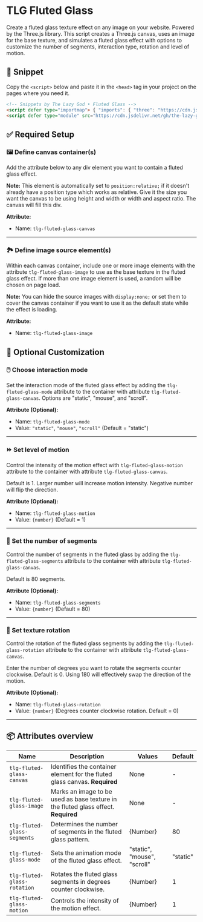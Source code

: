 # TLG Fluted Glass
Create a fluted glass texture effect on any image on your website. Powered by the Three.js library. This script creates a Three.js canvas, uses an image for the base texture, and simulates a fluted glass effect with options to customize the number of segments, interaction type, rotation and level of motion.
<!-- 
Click below to see the setup guide video:
[<img src="https://img.youtube.com/vi/youtubeID/maxresdefault.jpg" width="100%">](https://youtu.be/youtubeID)
-->

## 🔗 Snippet

Copy the `<script>` below and paste it in the `<head>` tag in your project on the pages where you need it.

```html
<!-- Snippets by The Lazy God • Fluted Glass -->
<script defer type="importmap"> { "imports": { "three": "https://cdn.jsdelivr.net/npm/three@0.165.0/build/three.module.min.js"} } </script>
<script defer type="module" src="https://cdn.jsdelivr.net/gh/the-lazy-god/tlg-fluted-glass@v1.0.0/tlg-fluted-glass.min.js"></script>
``` 

## ✅ Required Setup

### 🖼️ Define canvas container(s)

Add the attribute below to any div element you want to contain a fluted glass effect.

**Note:** This element is automatically set to `position:relative;` if it doesn't already have a position type which works as relative. Give it the size you want the canvas to be using height and width or width and aspect ratio. The canvas will fill this div.

**Attribute:**

-   Name: `tlg-fluted-glass-canvas`

---

### 🏞️ Define image source element(s)

Within each canvas container, include one or more image elements with the attribute `tlg-fluted-glass-image` to use as the base texture in the fluted glass effect. If more than one image element is used, a random will be chosen on page load.

**Note:** You can hide the source images with `display:none;` or set them to cover the canvas container if you want to use it as the default state while the effect is loading.

**Attribute:**

-   Name: `tlg-fluted-glass-image`

## 🔄 Optional Customization

### 🖱️ Choose interaction mode

Set the interaction mode of the fluted glass effect by adding the `tlg-fluted-glass-mode` attribute to the container with attribute `tlg-fluted-glass-canvas`. Options are "static", "mouse", and "scroll".

**Attribute (Optional):**

-   Name: `tlg-fluted-glass-mode`
-   Value: `"static"`, `"mouse"`, `"scroll"` (Default = "static")

---

### ⏩ Set level of motion

Control the intensity of the motion effect with `tlg-fluted-glass-motion` attribute to the container with attribute `tlg-fluted-glass-canvas`. 

Default is 1. Larger number will increase motion intensity. Negative number will flip the direction.

**Attribute (Optional):**

-   Name: `tlg-fluted-glass-motion`
-   Value: `{number}` (Default = 1)

---

### 🔢 Set the number of segments

Control the number of segments in the fluted glass by adding the `tlg-fluted-glass-segments` attribute to the container with attribute `tlg-fluted-glass-canvas`. 

Default is 80 segments.

**Attribute (Optional):**

-   Name: `tlg-fluted-glass-segments`
-   Value: `{number}` (Default = 80)

---

### 🔄 Set texture rotation

Control the rotation of the fluted glass segments by adding the `tlg-fluted-glass-rotation` attribute to the container with attribute `tlg-fluted-glass-canvas`. 

Enter the number of degrees you want to rotate the segments counter clockwise. Default is 0. Using 180 will effectively swap the direction of the motion.

**Attribute (Optional):**

-   Name: `tlg-fluted-glass-rotation`
-   Value: `{number}` (Degrees counter clockwise rotation. Default = 0)

---

## 📦 Attributes overview

| Name                         | Description                                                                               | Values                              | Default          |
|------------------------------|-------------------------------------------------------------------------------------------|-------------------------------------|------------------|
| `tlg-fluted-glass-canvas`    | Identifies the container element for the fluted glass canvas. **Required**                | None                                | -                |
| `tlg-fluted-glass-image`     | Marks an image to be used as base texture in the fluted glass effect. **Required**        | None                                | -                |
| `tlg-fluted-glass-segments`  | Determines the number of segments in the fluted glass pattern.                            | {Number}                            | 80               |
| `tlg-fluted-glass-mode`      | Sets the animation mode of the fluted glass effect.                                       | "static", "mouse", "scroll"         | "static"         |
| `tlg-fluted-glass-rotation`  | Rotates the fluted glass segments in degrees counter clockwise.                           | {Number}                            | 1                |
| `tlg-fluted-glass-motion`    | Controls the intensity of the motion effect.                                              | {Number}                            | 1                |

